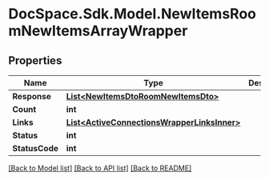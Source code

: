 # DocSpace.Sdk.Model.NewItemsRoomNewItemsArrayWrapper

## Properties

Name | Type | Description | Notes
------------ | ------------- | ------------- | -------------
**Response** | [**List&lt;NewItemsDtoRoomNewItemsDto&gt;**](NewItemsDtoRoomNewItemsDto.md) |  | [optional] 
**Count** | **int** |  | [optional] 
**Links** | [**List&lt;ActiveConnectionsWrapperLinksInner&gt;**](ActiveConnectionsWrapperLinksInner.md) |  | [optional] 
**Status** | **int** |  | [optional] 
**StatusCode** | **int** |  | [optional] 

[[Back to Model list]](../README.md#documentation-for-models) [[Back to API list]](../README.md#documentation-for-api-endpoints) [[Back to README]](../README.md)

